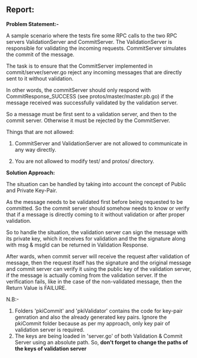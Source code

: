 ## Report:

  

**Problem Statement:-**

A sample scenario where the tests fire some RPC calls to the two RPC servers ValidationServer and CommitServer. The ValidationServer is responsible for validating the incoming requests. CommitServer simulates the commit of the message.

  

The task is to ensure that the CommitServer implemented in commit/server/server.go reject any incoming messages that are directly sent to it without validation.

  

In other words, the commitServer should only respond with CommitResponse_SUCCESS (see protos/master/master.pb.go) if the message received was successfully validated by the validation server.

So a message must be first sent to a validation server, and then to the commit server. Otherwise it must be rejected by the CommitServer.

  

Things that are not allowed:

1. CommitServer and ValidationServer are not allowed to communicate in any way directly.

2. You are not allowed to modify test/ and protos/ directory.

**Solution Approach:**

The situation can be handled by taking into account the concept of Public and Private Key-Pair.

As the message needs to be validated first before being requested to be committed. So the commit server should somehow needs to know or verify that if a message is directly coming to it without validation or after proper validation.

So to handle the situation, the validation server can sign the message with its private key, 
which it receives for validation and the the signature along with msg & msgId can be returned in Validation Response.


After wards, when commit server will receive the request after validation of message, then the request itself has the signature and the original message and commit server can verify it using the public key of the validation server,  if the message is actually coming from the validation server. If the verification fails, like in the case of the non-validated message, then the Return Value is FAILURE.


N.B:- 
1. Folders 'pkiCommit' and 'pkiValidator' contains the code for key-pair genration and also the already generated key pairs. Ignore the pkiCommit folder because as per my approach, only key pair of validation server is required.
2. The keys are being loaded in 'server.go' of both Validation & Commit Server using an absolute path. So, **don't forget to change the paths of the keys of validation server**
